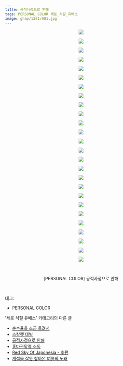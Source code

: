 ```yaml
---
title: 공적사정으로 인해
tags: PERSONAL_COLOR 세로_식질_유배소
image: ghap/1381/001.jpg
---
```

<div class="article">
<p style="text-align: center; clear: none; float: none;"><img src="{{ site.nasurl }}/ghap/1381/001.jpg"/></p>
<p style="text-align: center; clear: none; float: none;"><img src="{{ site.nasurl }}/ghap/1381/002.jpg"/></p>
<p style="text-align: center; clear: none; float: none;"><img src="{{ site.nasurl }}/ghap/1381/003.jpg"/></p>
<p style="text-align: center; clear: none; float: none;"><img src="{{ site.nasurl }}/ghap/1381/004.jpg"/></p>
<p style="text-align: center; clear: none; float: none;"><img src="{{ site.nasurl }}/ghap/1381/005.jpg"/></p>
<p style="text-align: center; clear: none; float: none;"><img src="{{ site.nasurl }}/ghap/1381/006.jpg"/></p>
<p style="text-align: center; clear: none; float: none;"><img src="{{ site.nasurl }}/ghap/1381/007.jpg"/></p>
<p style="text-align: center; clear: none; float: none;"><img src="{{ site.nasurl }}/ghap/1381/008.jpg"/></p>
<p style="text-align: center; clear: none; float: none;"><img src="{{ site.nasurl }}/ghap/1381/009.jpg"/></p>
<p style="text-align: center; clear: none; float: none;"><img src="{{ site.nasurl }}/ghap/1381/010.jpg"/></p>
<p style="text-align: center; clear: none; float: none;"><img src="{{ site.nasurl }}/ghap/1381/011.jpg"/></p>
<p style="text-align: center; clear: none; float: none;"><img src="{{ site.nasurl }}/ghap/1381/012.jpg"/></p>
<p style="text-align: center; clear: none; float: none;"><img src="{{ site.nasurl }}/ghap/1381/013.jpg"/></p>
<p style="text-align: center; clear: none; float: none;"><img src="{{ site.nasurl }}/ghap/1381/014.jpg"/></p>
<p style="text-align: center; clear: none; float: none;"><img src="{{ site.nasurl }}/ghap/1381/015.jpg"/></p>
<p style="text-align: center; clear: none; float: none;"><img src="{{ site.nasurl }}/ghap/1381/016.jpg"/></p>
<p style="text-align: center; clear: none; float: none;"><img src="{{ site.nasurl }}/ghap/1381/017.jpg"/></p>
<p style="text-align: center; clear: none; float: none;"><img src="{{ site.nasurl }}/ghap/1381/018.jpg"/></p>
<p style="text-align: center; clear: none; float: none;"><img src="{{ site.nasurl }}/ghap/1381/019.jpg"/></p>
<p style="text-align: center; clear: none; float: none;"><img src="{{ site.nasurl }}/ghap/1381/020.jpg"/></p>
<p style="text-align: center; clear: none; float: none;"><img src="{{ site.nasurl }}/ghap/1381/021.jpg"/></p>
<p style="text-align: center; clear: none; float: none;"><img src="{{ site.nasurl }}/ghap/1381/022.jpg"/></p>
<p style="text-align: center; clear: none; float: none;"><img src="{{ site.nasurl }}/ghap/1381/023.jpg"/></p>
<p style="text-align: center; clear: none; float: none;"><img src="{{ site.nasurl }}/ghap/1381/024.jpg"/></p>
<p style="text-align: center; clear: none; float: none;"><img src="{{ site.nasurl }}/ghap/1381/025.jpg"/></p>
<p style="text-align: center; clear: none; float: none;"><img src="{{ site.nasurl }}/ghap/1381/026.jpg"/></p>
<p style="text-align: center; clear: none; float: none;"><br/></p>
<p style="text-align: center; clear: none; float: none;">[PERSONAL COLOR] 공적사정으로 인해</p>
<p><br/></p>
</div><div class="tagTrail">
<p>태그: </p>
<ul>
<li>PERSONAL COLOR</li>
</ul>
</div><div class="another">
<p>'세로 식질 유배소' 카테고리의 다른 글</p>
<ul>
<li><a href="/2016-08-08-ghap_1429">순수율을 조금 올려서</a></li>
<li><a href="/2016-08-07-ghap_1399">스칼렛 데빌</a></li>
<li><a href="/2016-08-06-ghap_1381">공적사정으로 인해</a></li>
<li><a href="/2016-08-04-ghap_1344">홍마관망령 소동</a></li>
<li><a href="/2016-08-01-ghap_1293">Red Sky Of Japonesia - 후편</a></li>
<li><a href="/2016-07-30-ghap_1226">계절을 잘못 찾아온 여름의 노래</a></li>
</ul>
</div><div class="cb_module cb_fluid">
<div class="cb_wrt cb_profile">
</div><!-- commentList close -->
</div>